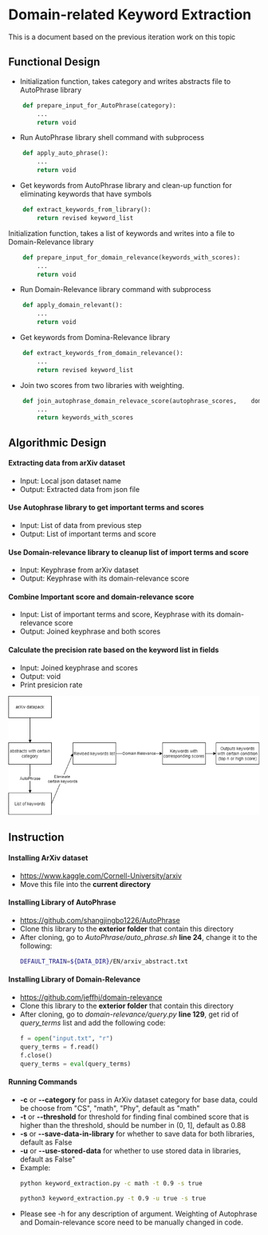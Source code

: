 
# Domain-related Keyword Extraction
This is a document based on the previous iteration work on this topic

## Functional Design

-   Initialization function, takes category and writes abstracts file to AutoPhrase library
``` python
    def prepare_input_for_AutoPhrase(category):
        ...
        return void
```
-   Run AutoPhrase library shell command with subprocess
``` python
    def apply_auto_phrase():
        ... 
        return void
```
-   Get keywords from AutoPhrase library and clean-up function for eliminating keywords that have symbols
``` python
    def extract_keywords_from_library():
        return revised keyword_list
```
Initialization function, takes a list of keywords and writes into a file to Domain-Relevance library
``` python
    def prepare_input_for_domain_relevance(keywords_with_scores):
        ...
        return void
```
-   Run Domain-Relevance library command with subprocess
``` python
    def apply_domain_relevant():
        ... 
        return void
```
-   Get keywords from Domina-Relevance library
``` python
    def extract_keywords_from_domain_relevance():
        ...
        return revised keyword_list
```

-   Join two scores from two libraries with weighting.
``` python
    def join_autophrase_domain_relevace_score(autophrase_scores,    domain_relevance_scores, autophrase_ratio, domain_relevance_ratio):
        ...
        return keywords_with_scores
```

## Algorithmic Design
#### Extracting data from arXiv dataset
 - Input: Local json dataset name
 - Output: Extracted data from json file
 
#### Use Autophrase library to get important terms and scores
- Input: List of data from previous step
- Output: List of important terms and score

#### Use Domain-relevance library to cleanup list of import terms and score
- Input: Keyphrase from arXiv dataset
- Output: Keyphrase with its domain-relevance score

#### Combine Important score and domain-relevance score
- Input: List of important terms and score, Keyphrase with its domain-relevance score
- Output: Joined keyphrase and both scores

#### Calculate the precision rate based on the keyword list in fields
- Input: Joined keyphrase and scores
- Output: void
- Print presicion rate

![flow chart](Domain-relevant%20keywords%20extraction.png)

## Instruction
#### Installing ArXiv dataset
- https://www.kaggle.com/Cornell-University/arxiv
- Move this file into the **current directory**

#### Installing Library of AutoPhrase
- https://github.com/shangjingbo1226/AutoPhrase
- Clone this library to the **exterior folder** that contain this directory 
- After cloning, go to *AutoPhrase/auto_phrase.sh* **line 24**, change it to the following:
    ``` sh
    DEFAULT_TRAIN=${DATA_DIR}/EN/arxiv_abstract.txt
    ```

#### Installing Library of Domain-Relevance
- https://github.com/jeffhj/domain-relevance
- Clone this library to the **exterior folder** that contain this directory 
- After cloning, go to *domain-relevance/query.py* **line 129**, get rid of *query_terms* list and add the following code:
    ``` python
    f = open("input.txt", "r")
    query_terms = f.read()
    f.close()
    query_terms = eval(query_terms)
    ```

#### Running Commands
- **-c** or **--category** for pass in ArXiv dataset category for base data, could be choose from "CS", "math", "Phy", default as "math"
- **-t** or **--threshold** for threshold for finding final combined score that is higher than the threshold, should be number in (0, 1], default as 0.88
- **-s** or **--save-data-in-library** for whether to save data for both libraries, default as False
- **-u** or **--use-stored-data** for whether to use stored data in libraries, default as False"
- Example: 
    ``` sh
    python keyword_extraction.py -c math -t 0.9 -s true
    ```
    ``` sh
    python3 keyword_extraction.py -t 0.9 -u true -s true
    ```
- Please see -h for any description of argument. Weighting of Autophrase and Domain-relevance score need to be manually changed in code.